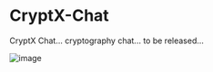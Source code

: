 # CryptX-Chat
CryptX Chat... cryptography chat... to be released...

![image](https://user-images.githubusercontent.com/9215219/133198460-324123a2-d53b-41d6-9dc8-63110112a12e.png)
